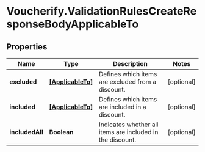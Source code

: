 # Voucherify.ValidationRulesCreateResponseBodyApplicableTo

## Properties

Name | Type | Description | Notes
------------ | ------------- | ------------- | -------------
**excluded** | [**[ApplicableTo]**](ApplicableTo.md) | Defines which items are excluded from a discount. | [optional] 
**included** | [**[ApplicableTo]**](ApplicableTo.md) | Defines which items are included in a discount. | [optional] 
**includedAll** | **Boolean** | Indicates whether all items are included in the discount. | [optional] 


